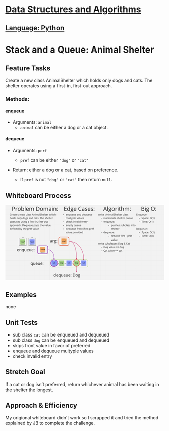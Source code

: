 # [Data Structures and Algorithms](https://alsosteve.github.io/data-structures-and-algorithms/)
## [Language: Python](https://alsosteve.github.io/data-structures-and-algorithms/python/)

# Stack and a Queue: Animal Shelter
## Feature Tasks
Create a new class AnimalShelter which holds only dogs and cats. The shelter operates using a first-in, first-out approach.

### Methods:

#### enqueue
- Arguments: `animal`
  - `animal` can be either a dog or a cat object.

#### dequeue
- Arguments: `perf`
  - `pref` can be either `"dog"` or `"cat"`

- Return: either a dog or a cat, based on preference.
  - If `pref` is not `"dog"` or `"cat"` then return `null`.

## Whiteboard Process
![challenge12](12.png)

## Examples
none

## Unit Tests
* sub class `cat` can be enqueued and dequeued
* sub class `dog` can be enqueued and dequeued
* skips front value in favor of preferred
* enqueue and dequeue multyple values
* check invalid entry

## Stretch Goal
If a cat or dog isn’t preferred, return whichever animal has been waiting in the shelter the longest.

## Approach & Efficiency
My origional whiteboard didn't work so I scrapped it and tried the method explained by JB to complete the challenge.
